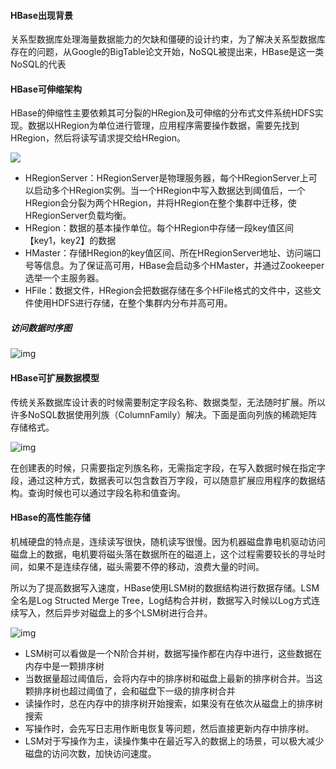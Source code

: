 #### HBase出现背景

关系型数据库处理海量数据能力的欠缺和僵硬的设计约束，为了解决关系型数据库存在的问题，从Google的BigTable论文开始，NoSQL被提出来，HBase是这一类NoSQL的代表



#### HBase可伸缩架构

HBase的伸缩性主要依赖其可分裂的HRegion及可伸缩的分布式文件系统HDFS实现。数据以HRegion为单位进行管理，应用程序需要操作数据，需要先找到HRegion，然后将读写请求提交给HRegion。

![](https://static001.geekbang.org/resource/image/9f/f7/9f4220274ef0a6bcf253e8d012a6d4f7.png?wh=1396*454)

- HRegionServer：HRegionServer是物理服务器，每个HRegionServer上可以启动多个HRegion实例。当一个HRegion中写入数据达到阈值后，一个HRegion会分裂为两个HRegion，并将HRegion在整个集群中迁移，使HRegionServer负载均衡。
- HRegion：数据的基本操作单位。每个HRegion中存储一段key值区间【key1，key2】的数据
- HMaster：存储HRegion的key值区间、所在HRegionServer地址、访问端口号等信息。为了保证高可用，HBase会启动多个HMaster，并通过Zookeeper选举一个主服务器。
- HFile：数据文件，HRegion会把数据存储在多个HFile格式的文件中，这些文件使用HDFS进行存储，在整个集群内分布并高可用。



##### 访问数据时序图

![img](https://static001.geekbang.org/resource/image/9f/ab/9fd982205b06ecd43053202da2ae08ab.png?wh=1406*600)

#### HBase可扩展数据模型

传统关系数据库设计表的时候需要制定字段名称、数据类型，无法随时扩展。所以许多NoSQL数据使用列族（ColumnFamily）解决。下面是面向列族的稀疏矩阵存储格式。

![img](https://static001.geekbang.org/resource/image/74/6f/74b3aac940abae8a571cc94f2226656f.png?wh=1188*210)

在创建表的时候，只需要指定列族名称，无需指定字段，在写入数据时候在指定字段，通过这种方式，数据表可以包含数百万字段，可以随意扩展应用程序的数据结构。查询时候也可以通过字段名称和值查询。



#### HBase的高性能存储

机械硬盘的特点是，连续读写很快，随机读写很慢。因为机器磁盘靠电机驱动访问磁盘上的数据，电机要将磁头落在数据所在的磁道上，这个过程需要较长的寻址时间，如果不是连续存储，磁头需要不停的移动，浪费大量的时间。

所以为了提高数据写入速度，HBase使用LSM树的数据结构进行数据存储。LSM全名是Log Structed Merge Tree，Log结构合并树，数据写入时候以Log方式连续写入，然后异步对磁盘上的多个LSM树进行合并。

![img](https://static001.geekbang.org/resource/image/5f/3b/5fbd17a9c0b9f1a10347a4473d00ad3b.jpg?wh=4411*1911)

- LSM树可以看做是一个N阶合并树，数据写操作都在内存中进行，这些数据在内存中是一颗排序树
- 当数据量超过阈值后，会将内存中的排序树和磁盘上最新的排序树合并。当这颗排序树也超过阈值了，会和磁盘下一级的排序树合并
- 读操作时，总在内存中的排序树开始搜索，如果没有在依次从磁盘上的排序树搜索
- 写操作时，会先写日志用作断电恢复等问题，然后直接更新内存中排序树。
- LSM对于写操作为主，读操作集中在最近写入的数据上的场景，可以极大减少磁盘的访问次数，加快访问速度。
